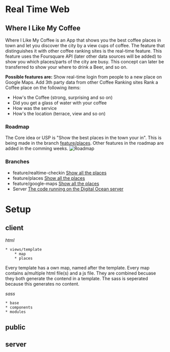 # Real Time Web
## Where I Like My Coffee
Where I Like My Coffee is an App that shows you the best coffee places in town and let you discover the city by a view cups of coffee. The feature that distinguishes it with other coffee ranking sites is the real-time feature. This feature uses the Foursquare API (later other data sources will be added) to show you which places/parts of the city are busy.
This concept can later be transferred to show your where to drink a Beer, and so on.

**Possible features are:**
Show real-time login from people to a new place on Google Maps.
Add 3th party data from other Coffee Ranking sites
Rank a Coffee place on the following items:

* How's the Coffee (strong, surprising and so on)
* Did you get a glass of water with your coffee
* How was the service
* How's the location (terrace, view and so on)

### Roadmap
The Core idea or USP is "Show the best places in the town your in". This is being made in the branch [feature/places](https://github.com/MartijnNieuwenhuizen/Real_Time_Web/tree/feature/places). Other features in the roadmap are added in the comming weeks.
![Roadmap](https://github.com/MartijnNieuwenhuizen/Real_Time_Web/blob/feature/places/readme_images/roadmap.jpg "Roadmap")

### Branches
* feature/realtime-checkin [Show all the places](https://github.com/MartijnNieuwenhuizen/Real_Time_Web/tree/feature/realtime-checkin)
* feature/places [Show all the places](https://github.com/MartijnNieuwenhuizen/Real_Time_Web/tree/feature/places)
* feature/google-maps [Show all the places](https://github.com/MartijnNieuwenhuizen/Real_Time_Web/tree/feature/google-maps)
* Server [The code running on the Digital Ocean server](https://github.com/MartijnNieuwenhuizen/Real_Time_Web/tree/feature/places)

# Setup
## client
*html*
	
	* views/template
		* map 
		* places

Every template has a own map, named after the template. Every map contains a/multiple html file(s) and a js file. They are combined becuase they both generate the contend in a template. The sass is seperated because this generates no content.


*sass*

	* base
	* components
	* modules

## public


## server

